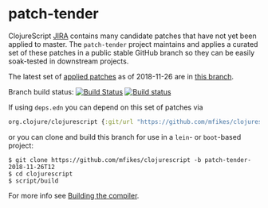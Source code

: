# patch-tender
ClojureScript [JIRA](https://dev.clojure.org/jira/browse/CLJS) contains many candidate patches that have not yet been applied to master.
The `patch-tender` project maintains and applies a curated set of these patches in a public stable GitHub branch so they can be easily soak-tested in downstream projects.

The latest set of [applied patches](https://github.com/clojure/clojurescript/compare/master...mfikes:patch-tender-2018-11-26T12) as of 2018-11-26 are in [this branch](https://github.com/mfikes/clojurescript/commits/patch-tender-2018-11-26T12).

Branch build status: [![Build Status](https://travis-ci.org/mfikes/clojurescript.svg?branch=patch-tender-2018-11-26T12)](https://travis-ci.org/mfikes/clojurescript) [![Build status](https://ci.appveyor.com/api/projects/status/oggs1yydb8c2t6pa/branch/patch-tender-2018-11-26T12?svg=true)](https://ci.appveyor.com/project/mfikes/clojurescript/branch/patch-tender-2018-11-26T12)

If using `deps.edn` you can depend on this set of patches via
```clojure
org.clojure/clojurescript {:git/url "https://github.com/mfikes/clojurescript" :sha "8daccb3013139477247a3acb7622059b182f6d0f"}
```

or you can clone and build this branch for use in a `lein`- or `boot`-based project:

```
$ git clone https://github.com/mfikes/clojurescript -b patch-tender-2018-11-26T12
$ cd clojurescript
$ script/build
```
For more info see [Building the compiler](https://clojurescript.org/community/building).